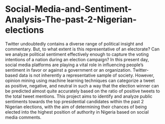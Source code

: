# Social-Media-and-Sentiment-Analysis-The-past-2-Nigerian-elections
Twitter undoubtedly contains a diverse range of political insight and commentary. But, to what extent is this representative of an electorate? Can we analyze political sentiment effectively enough to capture the voting intentions of a nation during an election campaign? In this present day, social media platforms are playing a vital role in influencing people’s sentiment in favor or against a government or an organization. Twitter-based data is not inherently a representative sample of society. However, opinion mining using machine learning techniques can categorize a tweet as positive, negative, and neutral in such a way that the election winner can be predicted almost quite accurately based on the ratio of positive tweets to the total tweet mentions. This project aims to identify and analyze public sentiments towards the top presidential candidates within the past 2 Nigerian elections, with the aim of determining their chances of being elected into the highest position of authority in Nigeria based on social media comments.
